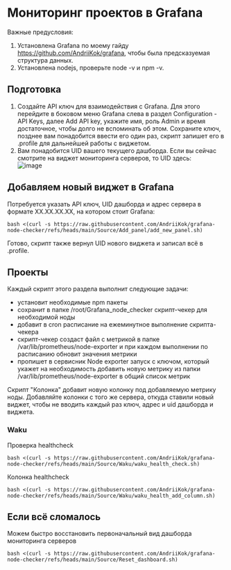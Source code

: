 # Мониторинг проектов в Grafana 

Важные предусловия: 
1. Установлена Grafana по моему гайду https://github.com/AndriiKok/grafana, чтобы была предсказуемая структура данных.
2. Установлена nodejs, проверьте node -v и npm -v.

## Подготовка
1. Создайте API ключ для взаимодействия с Grafana. Для этого перейдите в боковом меню Grafana слева в раздел Configuration - API Keys, далее Add API key, укажите имя, роль Admin и время достаточное, чтобы долго не вспоминать об этом. Сохраните ключ, позднее вам понадобится ввести его один раз, скрипт запишет его в .profile для дальнейшей работы с виджетом.
2. Вам понадобится UID вашего текущего дашборда. Если вы сейчас смотрите на виджет мониторинга серверов, то UID здесь: <br/>
 ![image](https://github.com/user-attachments/assets/493b0e11-05ba-4593-a6e3-e1b1c408238c)

## Добавляем новый виджет в Grafana
Потребуется указать API ключ, UID дашборда и адрес сервера в формате XX.XX.XX.XX, на котором стоит Grafana:

	bash <(curl -s https://raw.githubusercontent.com/AndriiKok/grafana-node-checker/refs/heads/main/Source/Add_panel/add_new_panel.sh)

Готово, скрипт также вернул UID нового виджета и записал всё в .profile.


## Проекты
Каждый скрипт этого раздела выполнит следующие задачи:
- установит необходимые npm пакеты
- сохранит в папке /root/Grafana_node_checker скрипт-чекер для необходимой ноды
- добавит в cron расписание на ежеминутное выполнение скрипта-чекера
- скрипт-чекер создаст файл с метрикой в папке /var/lib/prometheus/node-exporter и при каждом выполнении по расписанию обновит значения метрики
- пропишет в сервисник Node exporter запуск с ключом, который укажет на необходимость добавить новую метрику из папки /var/lib/prometheus/node-exporter в общий список метрик

Скрипт "Колонка" добавит новую колонку под добавляемую метрику ноды. Добавляйте колонки с того же сервера, откуда ставили новый виджет, чтобы не вводить каждый раз ключ, адрес и uid дашборда и виджета.


### Waku

Проверка healthcheck

	bash <(curl -s https://raw.githubusercontent.com/AndriiKok/grafana-node-checker/refs/heads/main/Source/Waku/waku_health_check.sh)


Колонка healthcheck

	bash <(curl -s https://raw.githubusercontent.com/AndriiKok/grafana-node-checker/refs/heads/main/Source/Waku/waku_health_add_column.sh)



## Если всё сломалось

Можем быстро восстановить первоначальный вид дашборда мониторинга серверов

 	bash <(curl -s https://raw.githubusercontent.com/AndriiKok/grafana-node-checker/refs/heads/main/Source/Reset_dashboard.sh)
